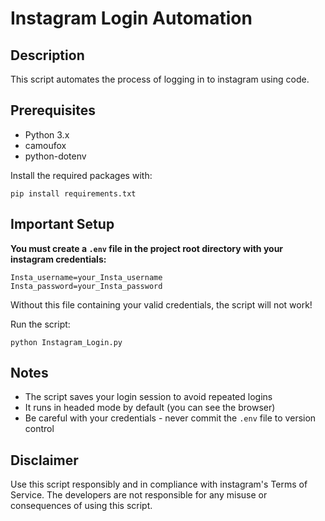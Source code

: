 # Instagram Login Automation

## Description
This script automates the process of logging in to instagram using code.

## Prerequisites
- Python 3.x
- camoufox
- python-dotenv

Install the required packages with:
```
pip install requirements.txt

```

## Important Setup
**You must create a `.env` file in the project root directory with your instagram credentials:**

```
Insta_username=your_Insta_username
Insta_password=your_Insta_password 
```

Without this file containing your valid credentials, the script will not work!


Run the script:
```
python Instagram_Login.py
```

## Notes
- The script saves your login session to avoid repeated logins
- It runs in headed mode by default (you can see the browser)
- Be careful with your credentials - never commit the `.env` file to version control

## Disclaimer
Use this script responsibly and in compliance with instagram's Terms of Service. The developers are not responsible for any misuse or consequences of using this script.